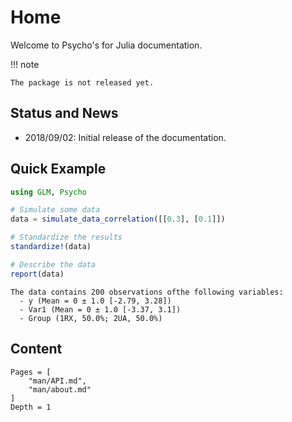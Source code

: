 # Home

Welcome to Psycho's for Julia documentation.


!!! note

    The package is not released yet.
    
    
## Status and News

- 2018/09/02: Initial release of the documentation.

## Quick Example

```julia
using GLM, Psycho

# Simulate some data
data = simulate_data_correlation([[0.3], [0.1]])

# Standardize the results
standardize!(data)

# Describe the data
report(data)
```
```
The data contains 200 observations ofthe following variables:
  - y (Mean = 0 ± 1.0 [-2.79, 3.28])
  - Var1 (Mean = 0 ± 1.0 [-3.37, 3.1])  
  - Group (1RX, 50.0%; 2UA, 50.0%)
```

## Content

```@contents
Pages = [
    "man/API.md",
    "man/about.md"
]
Depth = 1
```
